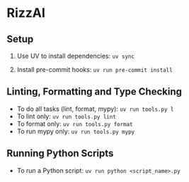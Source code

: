 # RizzAI

## Setup
1. Use UV to install dependencies: `uv sync`

2. Install pre-commit hooks: `uv run pre-commit install`

## Linting, Formatting and Type Checking
- To do all tasks (lint, format, mypy): `uv run tools.py l`
- To lint only: `uv run tools.py lint`
- To format only: `uv run tools.py format`
- To run mypy only: `uv run tools.py mypy`

## Running Python Scripts
- To run a Python script: `uv run python <script_name>.py`
